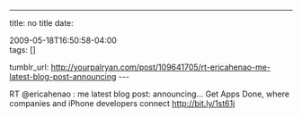 ---
title: no title
date:

 2009-05-18T16:50:58-04:00  
tags:  []

tumblr_url:
http://yourpalryan.com/post/109641705/rt-ericahenao-me-latest-blog-post-announcing
\-\--

RT \@ericahenao : me latest blog post: announcing... Get Apps Done,
where companies and iPhone developers connect <http://bit.ly/1st61j>
